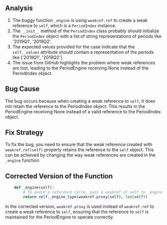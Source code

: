 ## Analysis
1. The buggy function `_engine` is using `weakref.ref` to create a weak reference to `self`, which is a `PeriodIndex` instance.
2. The `__init__` method of the `PeriodIndex` class probably should initialize the `PeriodIndex` object with a list of string representations of periods like '2019Q1', '2019Q2'.
3. The expected values provided for the case indicate that the `self._values` attribute should contain a representation of the periods like ['2019Q1', '2019Q2'].
4. The issue from GitHub highlights the problem where weak references are lost, leading to the PeriodEngine receiving None instead of the PeriodIndex object.

## Bug Cause
The bug occurs because when creating a weak reference to `self`, it does not retain the reference to the PeriodIndex object. This results in the PeriodEngine receiving None instead of a valid reference to the PeriodIndex object.

## Fix Strategy
To fix the bug, you need to ensure that the weak reference created with `weakref.ref(self)` properly retains the reference to the `self` object. This can be achieved by changing the way weak references are created in the `_engine` function.

## Corrected Version of the Function
```python
    def _engine(self):
        # To avoid a reference cycle, pass a weakref of self to _engine_type.
        return self._engine_type(weakref.proxy(self), len(self))
```  

In the corrected version, `weakref.proxy` is used instead of `weakref.ref` to create a weak reference to `self`, ensuring that the reference to `self` is maintained for the PeriodEngine to operate correctly.